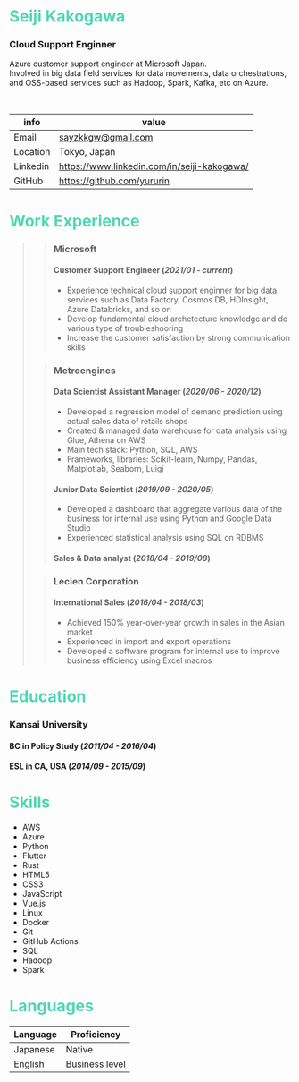 # <span style="color: #51d6b3;"> Seiji Kakogawa </span>
### Cloud Support Enginner
Azure customer support engineer at Microsoft Japan. <br>
Involved in big data field services for data movements, data orchestrations, and OSS-based services such as Hadoop, Spark, Kafka, etc on Azure.

<br>

|info|value|
-----|------------------|
|Email|sayzkkgw@gmail.com|
|Location|Tokyo, Japan|
|Linkedin|https://www.linkedin.com/in/seiji-kakogawa/|
|GitHub|https://github.com/yururin|

# <span style="color: #51d6b3;">Work Experience</span>
>>### Microsoft
>> #### Customer Support Engineer (*2021/01 - current*)
>>- Experience technical cloud support enginner for big data services such as Data Factory, Cosmos DB, HDInsight, Azure Databricks, and so on
>>- Develop fundamental cloud archetecture knowledge and do various type of troubleshooring
>>- Increase the customer satisfaction by strong communication skills
>
>>### Metroengines
>>#### Data Scientist Assistant Manager (*2020/06 - 2020/12*)
>>- Developed a regression model of demand prediction using actual sales data of retails shops
>>- Created & managed data warehouse for data analysis using Glue, Athena on AWS
>>- Main tech stack: Python, SQL, AWS
>>- Frameworks, libraries: Scikit-learn, Numpy, Pandas, Matplotlab, Seaborn, Luigi
>>#### Junior Data Scientist (*2019/09 - 2020/05*)
>>- Developed a dashboard that aggregate various data of the business for internal use using Python and Google Data Studio
>>- Experienced statistical analysis using SQL on RDBMS
>>#### Sales & Data analyst (*2018/04 - 2019/08*)
>
>>### Lecien Corporation
>>#### International Sales (*2016/04 - 2018/03*)
>>- Achieved 150% year-over-year growth in sales in the Asian market
>>- Experienced in import and export operations
>>- Developed a software program for internal use to improve business efficiency using Excel macros

# <span style="color: #51d6b3;">Education</span>
### Kansai University
#### BC in Policy Study (*2011/04 - 2016/04*)
#### ESL in CA, USA (*2014/09 - 2015/09*)

# <span style="color: #51d6b3;">Skills</span>
- AWS
- Azure
- Python
- Flutter
- Rust
- HTML5
- CSS3
- JavaScript
- Vue.js
- Linux
- Docker
- Git
- GitHub Actions
- SQL
- Hadoop
- Spark

# <span style="color: #51d6b3;">Languages</span>

|Language|Proficiency|
|---------|-----------|
|Japanese|Native|
|English|Business level|
